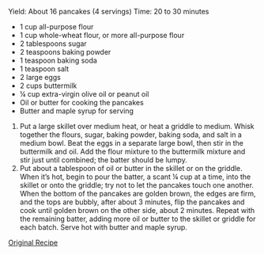 Yield: About 16 pancakes (4 servings)
Time: 20 to 30 minutes

- 1 cup all-purpose flour
- 1 cup whole-wheat flour, or more all-purpose flour
- 2 tablespoons sugar
- 2 teaspoons baking powder
- 1 teaspoon baking soda
- 1 teaspoon salt
- 2 large eggs
- 2 cups buttermilk
- ¼ cup extra-virgin olive oil or peanut oil
- Oil or butter for cooking the pancakes
- Butter and maple syrup for serving

1. Put a large skillet over medium heat, or heat a griddle to medium. Whisk together the flours, sugar, baking powder, baking soda, and salt in a medium bowl. Beat the eggs in a separate large bowl, then stir in the buttermilk and oil. Add the flour mixture to the buttermilk mixture and stir just until combined; the batter should be lumpy.
2. Put about a tablespoon of oil or butter in the skillet or on the griddle. When it’s hot, begin to pour the batter, a scant ¼ cup at a time, into the skillet or onto the griddle; try not to let the pancakes touch one another. When the bottom of the pancakes are golden brown, the edges are firm, and the tops are bubbly, after about 3 minutes, flip the pancakes and cook until golden brown on the other side, about 2 minutes. Repeat with the remaining batter, adding more oil or butter to the skillet or griddle for each batch. Serve hot with butter and maple syrup.

[Original Recipe](http://www.slate.com/blogs/browbeat/2012/02/21/the_best_buttermilk_pancake_recipe_in_the_world_seriously_.html)

